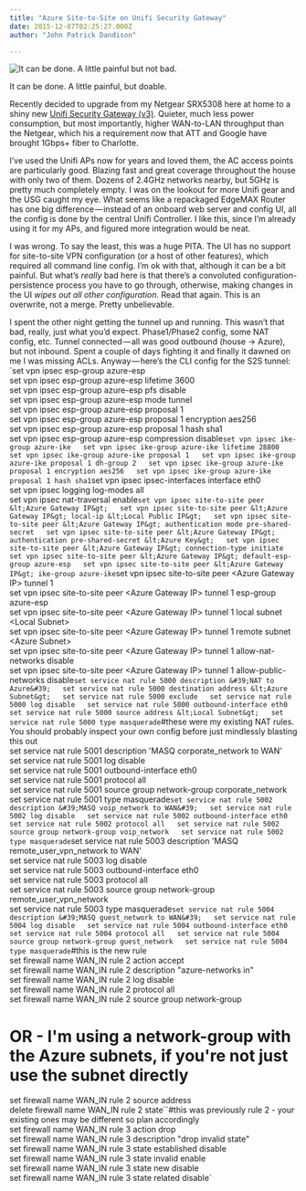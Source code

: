 ```yaml
---
title: "Azure Site-to-Site on Unifi Security Gateway"
date: 2015-12-07T02:25:27.000Z
author: "John Patrick Dandison"

---
```


![It can be done. A little painful but not bad.](http://jpd.ms/wp-content/uploads/2015/12/usgazure.jpg)

It can be done. A little painful, but doable.



Recently decided to upgrade from my Netgear SRX5308 here at home to a shiny new [Unifi Security Gateway (v3)](https://www.ubnt.com/unifi-switching-routing/usg/). Quieter, much less power consumption, but most importantly, higher WAN-to-LAN throughput than the Netgear, which his a requirement now that ATT and Google have brought 1Gbps+ fiber to Charlotte.

I’ve used the Unifi APs now for years and loved them, the AC access points are particularly good. Blazing fast and great coverage throughout the house with only two of them. Dozens of 2.4GHz networks nearby, but 5GHz is pretty much completely empty. I was on the lookout for more Unifi gear and the USG caught my eye. What seems like a repackaged EdgeMAX Router has one big difference — instead of an onboard web server and config UI, all the config is done by the central Unifi Controller. I like this, since I’m already using it for my APs, and figured more integration would be neat.

I was wrong. To say the least, this was a huge PITA. The UI has no support for site-to-site VPN configuration (or a host of other features), which required all command line config. I’m ok with that, although it can be a bit painful. But what’s _really_ bad here is that there’s a convoluted configuration-persistence process you have to go through, otherwise, making changes in the UI _wipes out all other configuration._ Read that again. This is an overwrite, not a merge. Pretty unbelievable.

I spent the other night getting the tunnel up and running. This wasn’t that bad, really, just what you’d expect. Phase1/Phase2 config, some NAT config, etc. Tunnel connected — all was good outbound (house → Azure), but not inbound. Spent a couple of days fighting it and finally it dawned on me I was missing ACLs. Anyway — here’s the CLI config for the S2S tunnel:
`set vpn ipsec esp-group azure-esp  
set vpn ipsec esp-group azure-esp lifetime 3600  
set vpn ipsec esp-group azure-esp pfs disable  
set vpn ipsec esp-group azure-esp mode tunnel  
set vpn ipsec esp-group azure-esp proposal 1  
set vpn ipsec esp-group azure-esp proposal 1 encryption aes256  
set vpn ipsec esp-group azure-esp proposal 1 hash sha1  
set vpn ipsec esp-group azure-esp compression disable``set vpn ipsec ike-group azure-ike  
set vpn ipsec ike-group azure-ike lifetime 28800  
set vpn ipsec ike-group azure-ike proposal 1  
set vpn ipsec ike-group azure-ike proposal 1 dh-group 2  
set vpn ipsec ike-group azure-ike proposal 1 encryption aes256  
set vpn ipsec ike-group azure-ike proposal 1 hash sha1``set vpn ipsec ipsec-interfaces interface eth0  
set vpn ipsec logging log-modes all  
set vpn ipsec nat-traversal enable``set vpn ipsec site-to-site peer &lt;Azure Gateway IP&gt;  
set vpn ipsec site-to-site peer &lt;Azure Gateway IP&gt; local-ip &lt;Local Public IP&gt;  
set vpn ipsec site-to-site peer &lt;Azure Gateway IP&gt; authentication mode pre-shared-secret  
set vpn ipsec site-to-site peer &lt;Azure Gateway IP&gt; authentication pre-shared-secret &lt;Azure Key&gt;  
set vpn ipsec site-to-site peer &lt;Azure Gateway IP&gt; connection-type initiate  
set vpn ipsec site-to-site peer &lt;Azure Gateway IP&gt; default-esp-group azure-esp  
set vpn ipsec site-to-site peer &lt;Azure Gateway IP&gt; ike-group azure-ike``set vpn ipsec site-to-site peer &lt;Azure Gateway IP&gt; tunnel 1  
set vpn ipsec site-to-site peer &lt;Azure Gateway IP&gt; tunnel 1 esp-group azure-esp  
set vpn ipsec site-to-site peer &lt;Azure Gateway IP&gt; tunnel 1 local subnet &lt;Local Subnet&gt;  
set vpn ipsec site-to-site peer &lt;Azure Gateway IP&gt; tunnel 1 remote subnet &lt;Azure Subnet&gt;  
set vpn ipsec site-to-site peer &lt;Azure Gateway IP&gt; tunnel 1 allow-nat-networks disable  
set vpn ipsec site-to-site peer &lt;Azure Gateway IP&gt; tunnel 1 allow-public-networks disable``set service nat rule 5000 description &#39;NAT to Azure&#39;  
set service nat rule 5000 destination address &lt;Azure Subnet&gt;  
set service nat rule 5000 exclude  
set service nat rule 5000 log disable  
set service nat rule 5000 outbound-interface eth0  
set service nat rule 5000 source address &lt;Local Subnet&gt;  
set service nat rule 5000 type masquerade``#these were my existing NAT rules. You should probably inspect your own config before just mindlessly blasting this out  
set service nat rule 5001 description &#39;MASQ corporate_network to WAN&#39;  
set service nat rule 5001 log disable  
set service nat rule 5001 outbound-interface eth0  
set service nat rule 5001 protocol all  
set service nat rule 5001 source group network-group corporate_network  
set service nat rule 5001 type masquerade``set service nat rule 5002 description &#39;MASQ voip_network to WAN&#39;  
set service nat rule 5002 log disable  
set service nat rule 5002 outbound-interface eth0  
set service nat rule 5002 protocol all  
set service nat rule 5002 source group network-group voip_network  
set service nat rule 5002 type masquerade``set service nat rule 5003 description &#39;MASQ remote_user_vpn_network to WAN&#39;  
set service nat rule 5003 log disable  
set service nat rule 5003 outbound-interface eth0  
set service nat rule 5003 protocol all  
set service nat rule 5003 source group network-group remote_user_vpn_network  
set service nat rule 5003 type masquerade``set service nat rule 5004 description &#39;MASQ guest_network to WAN&#39;  
set service nat rule 5004 log disable  
set service nat rule 5004 outbound-interface eth0  
set service nat rule 5004 protocol all  
set service nat rule 5004 source group network-group guest_network  
set service nat rule 5004 type masquerade``#this is the new rule  
set firewall name WAN_IN rule 2 action accept  
set firewall name WAN_IN rule 2 description &#34;azure-networks in&#34;  
set firewall name WAN_IN rule 2 log disable  
set firewall name WAN_IN rule 2 protocol all  
set firewall name WAN_IN rule 2 source group network-group   
# OR - I&#39;m using a network-group with the Azure subnets, if you&#39;re not just use the subnet directly  
set firewall name WAN_IN rule 2 source address   
delete firewall name WAN_IN rule 2 state``#this was previously rule 2 - your existing ones may be different so plan accordingly  
set firewall name WAN_IN rule 3 action drop  
set firewall name WAN_IN rule 3 description &#34;drop invalid state&#34;  
set firewall name WAN_IN rule 3 state established disable  
set firewall name WAN_IN rule 3 state invalid enable  
set firewall name WAN_IN rule 3 state new disable  
set firewall name WAN_IN rule 3 state related disable`
